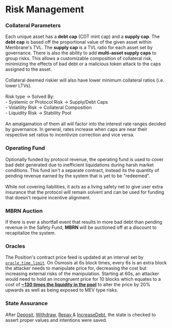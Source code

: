 # Risk Management

### Collateral Parameters

Each unique asset has a **debt cap** (CDT mint cap) and a **supply cap**. The **debt cap** is based off the proportional value of the given asset within Membrane's TVL. The **supply cap** is a TVL ratio for each asset set by governance. There is also the ability to add **multi-asset supply caps** to group risks. This allows a customizable composition of collateral risk, minimizing the effects of bad debt or a malicious token attack to the caps assigned to the asset.\
\
Collateral deemed riskier will also have lower minimum collateral ratios (i.e. lower LTVs).\
\
Risk type -> Solved By:\
\- Systemic or Protocol Risk -> Supply/Debt Caps\
\- Volatility Risk -> Collateral Composition\
\- Liquidity Risk -> Stability Pool\
\
An amalgamation of them all will factor into the interest rate ranges decided by governance. In general, rates increase when caps are near their respective set ratios to incentivize correction and vice versa.

### Operating Fund

Optionally funded by protocol revenue, the operating fund is used to cover bad debt generated due to inefficient liquidations during harsh market conditions. This fund isn't a separate contract, instead its the quantity of pending revenue earned by the system that is yet to be "redeemed".\
\
While not covering liabilities, it acts as a living safety net to give user extra insurance that the protocol will remain solvent and can be used for funding that doesn't require incentive alignment.

### MBRN Auction

If there is ever a shortfall event that results in more bad debt than pending revenue in the Safety Fund, **MBRN** will be auctioned off at a discount to recapitalize the system.

### Oracles

The Position's contract price feed is updated at an interval set by [`oracle_time_limit`](../smart-contracts/positions.md#config). On Osmosis at 6s block times, every 6s is an extra block the attacker needs to manipulate price for, decreasing the cost but increasing external risks of the manipulation. Starting at 60s, an attacker would need to hold an incongruent price for 10 blocks which equates to a cost of [**\~130 times the liquidity in the pool**](https://members.delphidigital.io/reports/arithmetic-or-geometric-mean-twap-which-one-to-use) to alter the price by 20% upwards as well as being exposed to MEV type risks.

### State Assurance

After [Deposit](../smart-contracts/positions.md#deposit), [Withdraw](../smart-contracts/positions.md#withdraw), [Repay ](../smart-contracts/positions.md#repay)& [IncreaseDebt](../smart-contracts/positions.md#increasedebt), the state is checked to assert proper values and intentions were saved.
